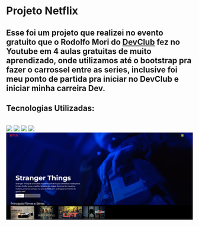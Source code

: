 <h1>Projeto Netflix</h1>
<h2>Esse foi um projeto que realizei no evento gratuito que o Rodolfo Mori do <a href="https://rodolfomori.com.br/devclub/">DevClub</a> fez no Youtube em 4 aulas gratuitas de muito aprendizado, onde utilizamos até o bootstrap pra fazer o carrossel
    entre as series, inclusive foi meu ponto de partida pra iniciar no DevClub e iniciar minha carreira Dev.</h2>

<h2>Tecnologias Utilizadas:</h2>
<br>
  <img src="https://img.shields.io/badge/HTML5-E34F26?style=for-the-badge&logo=html5&logoColor=white">
  <img src="https://img.shields.io/badge/CSS3-1572B6?style=for-the-badge&logo=css3&logoColor=white">
  <img src="https://img.shields.io/badge/JavaScript-F7DF1E?style=for-the-badge&logo=javascript&logoColor=black">
  <img src="https://img.shields.io/badge/Bootstrap-563D7C?style=for-the-badge&logo=bootstrap&logoColor=white">


  <img src="https://github.com/matheusdiass1/Projeto-Netflix/blob/main/img/netflix.png?raw=true">
